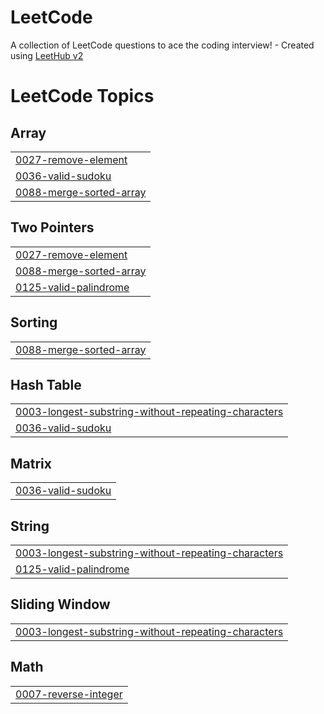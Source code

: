 # LeetCode
A collection of LeetCode questions to ace the coding interview! - Created using [LeetHub v2](https://github.com/arunbhardwaj/LeetHub-2.0)

<!---LeetCode Topics Start-->
# LeetCode Topics
## Array
|  |
| ------- |
| [0027-remove-element](https://github.com/MauricioLlugdar/LeetCode/tree/master/0027-remove-element) |
| [0036-valid-sudoku](https://github.com/MauricioLlugdar/LeetCode/tree/master/0036-valid-sudoku) |
| [0088-merge-sorted-array](https://github.com/MauricioLlugdar/LeetCode/tree/master/0088-merge-sorted-array) |
## Two Pointers
|  |
| ------- |
| [0027-remove-element](https://github.com/MauricioLlugdar/LeetCode/tree/master/0027-remove-element) |
| [0088-merge-sorted-array](https://github.com/MauricioLlugdar/LeetCode/tree/master/0088-merge-sorted-array) |
| [0125-valid-palindrome](https://github.com/MauricioLlugdar/LeetCode/tree/master/0125-valid-palindrome) |
## Sorting
|  |
| ------- |
| [0088-merge-sorted-array](https://github.com/MauricioLlugdar/LeetCode/tree/master/0088-merge-sorted-array) |
## Hash Table
|  |
| ------- |
| [0003-longest-substring-without-repeating-characters](https://github.com/MauricioLlugdar/LeetCode/tree/master/0003-longest-substring-without-repeating-characters) |
| [0036-valid-sudoku](https://github.com/MauricioLlugdar/LeetCode/tree/master/0036-valid-sudoku) |
## Matrix
|  |
| ------- |
| [0036-valid-sudoku](https://github.com/MauricioLlugdar/LeetCode/tree/master/0036-valid-sudoku) |
## String
|  |
| ------- |
| [0003-longest-substring-without-repeating-characters](https://github.com/MauricioLlugdar/LeetCode/tree/master/0003-longest-substring-without-repeating-characters) |
| [0125-valid-palindrome](https://github.com/MauricioLlugdar/LeetCode/tree/master/0125-valid-palindrome) |
## Sliding Window
|  |
| ------- |
| [0003-longest-substring-without-repeating-characters](https://github.com/MauricioLlugdar/LeetCode/tree/master/0003-longest-substring-without-repeating-characters) |
## Math
|  |
| ------- |
| [0007-reverse-integer](https://github.com/MauricioLlugdar/LeetCode/tree/master/0007-reverse-integer) |
<!---LeetCode Topics End-->